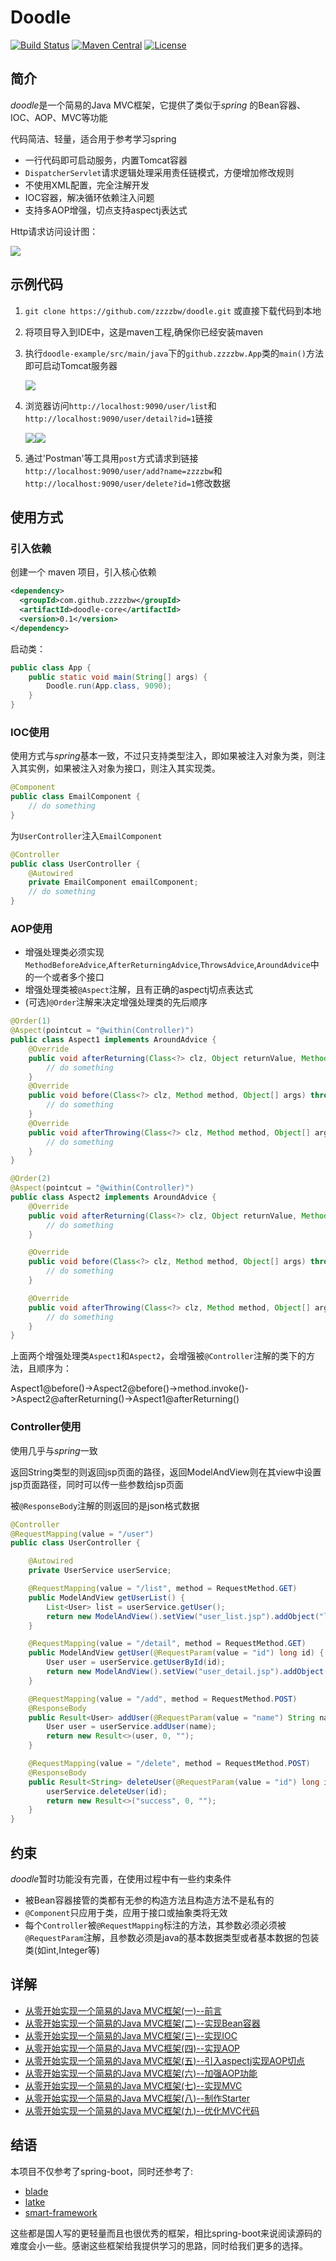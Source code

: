 # Doodle

[![Build Status](https://www.travis-ci.org/zzzzbw/doodle.svg?branch=master)](https://www.travis-ci.org/zzzzbw/doodle)
[![Maven Central](https://maven-badges.herokuapp.com/maven-central/com.github.zzzzbw/doodle/badge.svg)](https://search.maven.org/artifact/com.github.zzzzbw/doodle-core/0.1/jar)
[![License](https://img.shields.io/badge/license-Apache%202-4EB1BA.svg)](https://www.apache.org/licenses/LICENSE-2.0.html)

## 简介

*doodle*是一个简易的Java MVC框架，它提供了类似于*spring* 的Bean容器、IOC、AOP、MVC等功能

代码简洁、轻量，适合用于参考学习spring

* 一行代码即可启动服务，内置Tomcat容器
* `DispatcherServlet`请求逻辑处理采用责任链模式，方便增加修改规则
* 不使用XML配置，完全注解开发
* IOC容器，解决循环依赖注入问题
* 支持多AOP增强，切点支持aspectj表达式

Http请求访问设计图：

![](https://raw.githubusercontent.com/zzzzbw/blog_source/master/images/Doodle/doodle-DispatcherServlet.png)

## 示例代码

1. `git clone https://github.com/zzzzbw/doodle.git` 或直接下载代码到本地
2. 将项目导入到IDE中，这是maven工程,确保你已经安装maven
3. 执行`doodle-example/src/main/java`下的`github.zzzzbw.App`类的`main()`方法即可启动Tomcat服务器
  
   ![](https://raw.githubusercontent.com/zzzzbw/blog_source/master/images/Doodle/Snipaste_2018-07-11_20-57-15.png)

4. 浏览器访问`http://localhost:9090/user/list`和`http://localhost:9090/user/detail?id=1`链接

   ![](https://raw.githubusercontent.com/zzzzbw/blog_source/master/images/Doodle/Snipaste_2018-08-13_23-08-30.png)![](https://raw.githubusercontent.com/zzzzbw/blog_source/master/images/Doodle/Snipaste_2018-08-13_23-08-57.png)

5. 通过'Postman'等工具用`post`方式请求到链接`http://localhost:9090/user/add?name=zzzzbw`和`http://localhost:9090/user/delete?id=1`修改数据


## 使用方式

### 引入依赖

创建一个 maven 项目，引入核心依赖

```xml
<dependency>
  <groupId>com.github.zzzzbw</groupId>
  <artifactId>doodle-core</artifactId>
  <version>0.1</version>
</dependency>
```

启动类：

```java
public class App {
    public static void main(String[] args) {
        Doodle.run(App.class, 9090);
    }
}
```

### IOC使用

使用方式与*spring*基本一致，不过只支持类型注入，即如果被注入对象为类，则注入其实例，如果被注入对象为接口，则注入其实现类。

```java
@Component
public class EmailComponent {
    // do something
}
```

为`UserController`注入`EmailComponent`

```java
@Controller
public class UserController {
    @Autowired
    private EmailComponent emailComponent;
    // do something
}
```

### AOP使用

* 增强处理类必须实现`MethodBeforeAdvice`,`AfterReturningAdvice`,`ThrowsAdvice`,`AroundAdvice`中的一个或者多个接口
* 增强处理类被`@Aspect`注解，且有正确的aspectj切点表达式
* (可选)`@Order`注解来决定增强处理类的先后顺序

```java
@Order(1)
@Aspect(pointcut = "@within(Controller)")
public class Aspect1 implements AroundAdvice {
    @Override
    public void afterReturning(Class<?> clz, Object returnValue, Method method, Object[] args) throws Throwable {
        // do something
    }
    @Override
    public void before(Class<?> clz, Method method, Object[] args) throws Throwable {
        // do something
    }
    @Override
    public void afterThrowing(Class<?> clz, Method method, Object[] args, Throwable e) {
        // do something
    }
}
```

```java
@Order(2)
@Aspect(pointcut = "@within(Controller)")
public class Aspect2 implements AroundAdvice {
    @Override
    public void afterReturning(Class<?> clz, Object returnValue, Method method, Object[] args) throws Throwable {
        // do something
    }

    @Override
    public void before(Class<?> clz, Method method, Object[] args) throws Throwable {
        // do something
    }

    @Override
    public void afterThrowing(Class<?> clz, Method method, Object[] args, Throwable e) {
        // do something
    }
}
```

上面两个增强处理类`Aspect1`和`Aspect2`，会增强被`@Controller`注解的类下的方法，且顺序为：

Aspect1@before()->Aspect2@before()->method.invoke()->Aspect2@afterReturning()->Aspect1@afterReturning()

### Controller使用

使用几乎与*spring*一致

返回String类型的则返回jsp页面的路径，返回ModelAndView则在其view中设置jsp页面路径，同时可以传一些参数给jsp页面

被`@ResponseBody`注解的则返回的是json格式数据

```java
@Controller
@RequestMapping(value = "/user")
public class UserController {

    @Autowired
    private UserService userService;

    @RequestMapping(value = "/list", method = RequestMethod.GET)
    public ModelAndView getUserList() {
        List<User> list = userService.getUser();
        return new ModelAndView().setView("user_list.jsp").addObject("list", list);
    }

    @RequestMapping(value = "/detail", method = RequestMethod.GET)
    public ModelAndView getUser(@RequestParam(value = "id") long id) {
        User user = userService.getUserById(id);
        return new ModelAndView().setView("user_detail.jsp").addObject("user", user);
    }

    @RequestMapping(value = "/add", method = RequestMethod.POST)
    @ResponseBody
    public Result<User> addUser(@RequestParam(value = "name") String name) {
        User user = userService.addUser(name);
        return new Result<>(user, 0, "");
    }

    @RequestMapping(value = "/delete", method = RequestMethod.POST)
    @ResponseBody
    public Result<String> deleteUser(@RequestParam(value = "id") long id) {
        userService.deleteUser(id);
        return new Result<>("success", 0, "");
    }
}
```

## 约束

*doodle*暂时功能没有完善，在使用过程中有一些约束条件

* 被Bean容器接管的类都有无参的构造方法且构造方法不是私有的 
* `@Component`只应用于类，应用于接口或抽象类将无效 
* 每个`Controller`被`@RequestMapping`标注的方法，其参数必须必须被`@RequestParam`注解，且参数必须是java的基本数据类型或者基本数据的包装类(如int,Integer等)


## 详解

* [从零开始实现一个简易的Java MVC框架(一)--前言](http://zzzzbw.cn/article/8)
* [从零开始实现一个简易的Java MVC框架(二)--实现Bean容器](http://zzzzbw.cn/article/9)
* [从零开始实现一个简易的Java MVC框架(三)--实现IOC](http://zzzzbw.cn/article/10)
* [从零开始实现一个简易的Java MVC框架(四)--实现AOP](http://zzzzbw.cn/article/11)
* [从零开始实现一个简易的Java MVC框架(五)--引入aspectj实现AOP切点](http://zzzzbw.cn/article/12)
* [从零开始实现一个简易的Java MVC框架(六)--加强AOP功能](http://zzzzbw.cn/article/13)
* [从零开始实现一个简易的Java MVC框架(七)--实现MVC](http://zzzzbw.cn/article/14)
* [从零开始实现一个简易的Java MVC框架(八)--制作Starter](http://zzzzbw.cn/article/15)
* [从零开始实现一个简易的Java MVC框架(九)--优化MVC代码](http://zzzzbw.cn/article/16)

## 结语

本项目不仅参考了spring-boot，同时还参考了:

- [blade](https://github.com/lets-blade/blade )
- [latke](https://github.com/b3log/latke)
- [smart-framework](https://gitee.com/huangyong/smart-framework)

这些都是国人写的更轻量而且也很优秀的框架，相比spring-boot来说阅读源码的难度会小一些。感谢这些框架给我提供学习的思路，同时给我们更多的选择。

